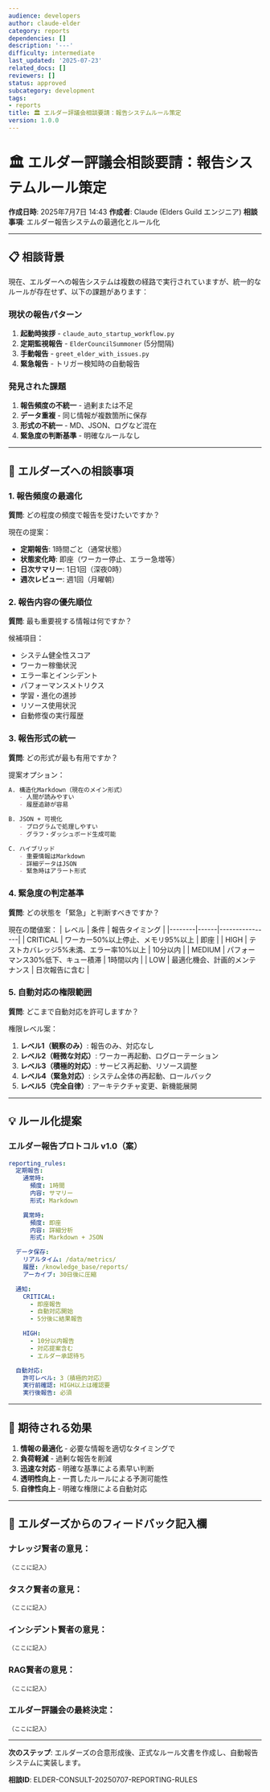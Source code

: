 ```yaml
---
audience: developers
author: claude-elder
category: reports
dependencies: []
description: '---'
difficulty: intermediate
last_updated: '2025-07-23'
related_docs: []
reviewers: []
status: approved
subcategory: development
tags:
- reports
title: 🏛️ エルダー評議会相談要請：報告システムルール策定
version: 1.0.0
---
```


# 🏛️ エルダー評議会相談要請：報告システムルール策定

**作成日時**: 2025年7月7日 14:43
**作成者**: Claude (Elders Guild エンジニア)
**相談事項**: エルダー報告システムの最適化とルール化

---

## 📋 相談背景

現在、エルダーへの報告システムは複数の経路で実行されていますが、統一的なルールが存在せず、以下の課題があります：

### 現状の報告パターン
1. **起動時挨拶** - `claude_auto_startup_workflow.py`
2. **定期監視報告** - `ElderCouncilSummoner` (5分間隔)
3. **手動報告** - `greet_elder_with_issues.py`
4. **緊急報告** - トリガー検知時の自動報告

### 発見された課題
1. **報告頻度の不統一** - 過剰または不足
2. **データ重複** - 同じ情報が複数箇所に保存
3. **形式の不統一** - MD、JSON、ログなど混在
4. **緊急度の判断基準** - 明確なルールなし

---

## 🤔 エルダーズへの相談事項

### 1. 報告頻度の最適化
**質問**: どの程度の頻度で報告を受けたいですか？

現在の提案：
- **定期報告**: 1時間ごと（通常状態）
- **状態変化時**: 即座（ワーカー停止、エラー急増等）
- **日次サマリー**: 1日1回（深夜0時）
- **週次レビュー**: 週1回（月曜朝）

### 2. 報告内容の優先順位
**質問**: 最も重要視する情報は何ですか？

候補項目：
- システム健全性スコア
- ワーカー稼働状況
- エラー率とインシデント
- パフォーマンスメトリクス
- 学習・進化の進捗
- リソース使用状況
- 自動修復の実行履歴

### 3. 報告形式の統一
**質問**: どの形式が最も有用ですか？

提案オプション：
```markdown
A. 構造化Markdown（現在のメイン形式）
   - 人間が読みやすい
   - 履歴追跡が容易

B. JSON + 可視化
   - プログラムで処理しやすい
   - グラフ・ダッシュボード生成可能

C. ハイブリッド
   - 重要情報はMarkdown
   - 詳細データはJSON
   - 緊急時はアラート形式
```

### 4. 緊急度の判定基準
**質問**: どの状態を「緊急」と判断すべきですか？

現在の閾値案：
| レベル | 条件 | 報告タイミング |
|--------|------|----------------|
| CRITICAL | ワーカー50%以上停止、メモリ95%以上 | 即座 |
| HIGH | テストカバレッジ5%未満、エラー率10%以上 | 10分以内 |
| MEDIUM | パフォーマンス30%低下、キュー積滞 | 1時間以内 |
| LOW | 最適化機会、計画的メンテナンス | 日次報告に含む |

### 5. 自動対応の権限範囲
**質問**: どこまで自動対応を許可しますか？

権限レベル案：
1. **レベル1（観察のみ）**: 報告のみ、対応なし
2. **レベル2（軽微な対応）**: ワーカー再起動、ログローテーション
3. **レベル3（積極的対応）**: サービス再起動、リソース調整
4. **レベル4（緊急対応）**: システム全体の再起動、ロールバック
5. **レベル5（完全自律）**: アーキテクチャ変更、新機能展開

---

## 💡 ルール化提案

### エルダー報告プロトコル v1.0（案）

```yaml
reporting_rules:
  定期報告:
    通常時:
      頻度: 1時間
      内容: サマリー
      形式: Markdown

    異常時:
      頻度: 即座
      内容: 詳細分析
      形式: Markdown + JSON

  データ保存:
    リアルタイム: /data/metrics/
    履歴: /knowledge_base/reports/
    アーカイブ: 30日後に圧縮

  通知:
    CRITICAL:
      - 即座報告
      - 自動対応開始
      - 5分後に結果報告

    HIGH:
      - 10分以内報告
      - 対応提案含む
      - エルダー承認待ち

  自動対応:
    許可レベル: 3（積極的対応）
    実行前確認: HIGH以上は確認要
    実行後報告: 必須
```

---

## 🎯 期待される効果

1. **情報の最適化** - 必要な情報を適切なタイミングで
2. **負荷軽減** - 過剰な報告を削減
3. **迅速な対応** - 明確な基準による素早い判断
4. **透明性向上** - 一貫したルールによる予測可能性
5. **自律性向上** - 明確な権限による自動対応

---

## 📝 エルダーズからのフィードバック記入欄

### ナレッジ賢者の意見：
```
（ここに記入）
```

### タスク賢者の意見：
```
（ここに記入）
```

### インシデント賢者の意見：
```
（ここに記入）
```

### RAG賢者の意見：
```
（ここに記入）
```

### エルダー評議会の最終決定：
```
（ここに記入）
```

---

**次のステップ**: エルダーズの合意形成後、正式なルール文書を作成し、自動報告システムに実装します。

**相談ID**: ELDER-CONSULT-20250707-REPORTING-RULES
